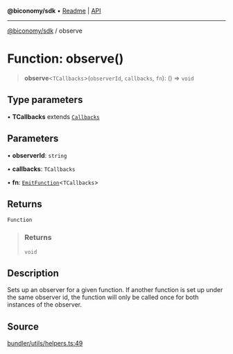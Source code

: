 **@biconomy/sdk** • [Readme](../README.md) \| [API](../globals.md)

***

[@biconomy/sdk](../README.md) / observe

# Function: observe()

> **observe**\<`TCallbacks`\>(`observerId`, `callbacks`, `fn`): () => `void`

## Type parameters

• **TCallbacks** extends [`Callbacks`](../type-aliases/Callbacks.md)

## Parameters

• **observerId**: `string`

• **callbacks**: `TCallbacks`

• **fn**: [`EmitFunction`](../type-aliases/EmitFunction.md)\<`TCallbacks`\>

## Returns

`Function`

> ### Returns
>
> `void`
>

## Description

Sets up an observer for a given function. If another function
is set up under the same observer id, the function will only be called once
for both instances of the observer.

## Source

[bundler/utils/helpers.ts:49](https://github.com/bcnmy/sdk/blob/main/src/bundler/utils/helpers.ts#L49)
